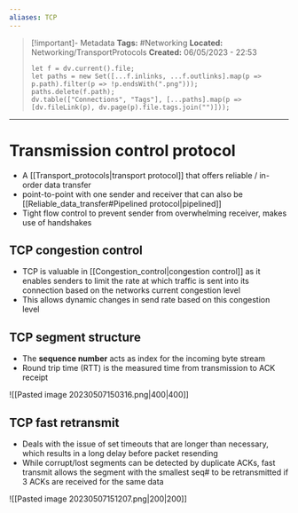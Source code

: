 ```yaml
---
aliases: TCP
---
```


> [!important]- Metadata
> **Tags:** #Networking 
> **Located:** Networking/TransportProtocols
> **Created:** 06/05/2023 - 22:53
> ```dataviewjs
> let f = dv.current().file;
> let paths = new Set([...f.inlinks, ...f.outlinks].map(p => p.path).filter(p => !p.endsWith(".png")));
> paths.delete(f.path);
> dv.table(["Connections", "Tags"], [...paths].map(p => [dv.fileLink(p), dv.page(p).file.tags.join("")]));
> ```

___
# Transmission control protocol
- A [[Transport_protocols|transport protocol]] that offers reliable / in-order data transfer
- point-to-point with one sender and receiver that can also be [[Reliable_data_transfer#Pipelined protocol|pipelined]]
- Tight flow control to prevent sender from overwhelming receiver, makes use of handshakes
## TCP congestion control 
- TCP is valuable in [[Congestion_control|congestion control]] as it enables senders to limit the rate at which traffic is sent into its connection based on the networks current congestion level
- This allows dynamic changes in send rate based on this congestion level 
## TCP segment structure
- The **sequence number** acts as index for the incoming byte stream 
- Round trip time (RTT) is the measured time from transmission to ACK receipt

![[Pasted image 20230507150316.png|400|400]]
## TCP fast retransmit
- Deals with the issue of set timeouts that are longer than necessary, which results in a long delay before packet resending
- While corrupt/lost segments can be detected by duplicate ACKs, fast transmit allows the segment with the smallest seq# to be retransmitted if 3 ACKs are received for the same data

![[Pasted image 20230507151207.png|200|200]]
